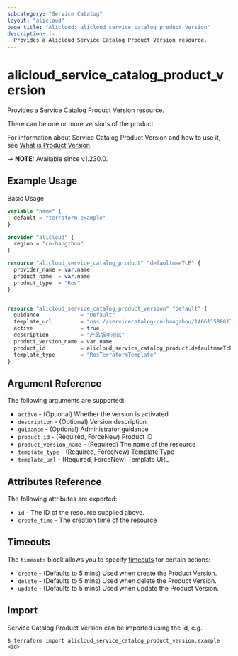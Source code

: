 ```yaml
---
subcategory: "Service Catalog"
layout: "alicloud"
page_title: "Alicloud: alicloud_service_catalog_product_version"
description: |-
  Provides a Alicloud Service Catalog Product Version resource.
---
```


# alicloud_service_catalog_product_version

Provides a Service Catalog Product Version resource.

There can be one or more versions of the product.

For information about Service Catalog Product Version and how to use it, see [What is Product Version](https://www.alibabacloud.com/help/en/).

-> **NOTE:** Available since v1.230.0.

## Example Usage

Basic Usage

```terraform
variable "name" {
  default = "terraform-example"
}

provider "alicloud" {
  region = "cn-hangzhou"
}

resource "alicloud_service_catalog_product" "defaultmaeTcE" {
  provider_name = var.name
  product_name  = var.name
  product_type  = "Ros"
}


resource "alicloud_service_catalog_product_version" "default" {
  guidance             = "Default"
  template_url         = "oss://servicecatalog-cn-hangzhou/1466115886172051/terraform/template/tpl-bp1x4v3r44u7u7/template.json"
  active               = true
  description          = "产品版本测试"
  product_version_name = var.name
  product_id           = alicloud_service_catalog_product.defaultmaeTcE.id
  template_type        = "RosTerraformTemplate"
}
```

## Argument Reference

The following arguments are supported:
* `active` - (Optional) Whether the version is activated
* `description` - (Optional) Version description
* `guidance` - (Optional) Administrator guidance
* `product_id` - (Required, ForceNew) Product ID
* `product_version_name` - (Required) The name of the resource
* `template_type` - (Required, ForceNew) Template Type
* `template_url` - (Required, ForceNew) Template URL

## Attributes Reference

The following attributes are exported:
* `id` - The ID of the resource supplied above.
* `create_time` - The creation time of the resource

## Timeouts

The `timeouts` block allows you to specify [timeouts](https://www.terraform.io/docs/configuration-0-11/resources.html#timeouts) for certain actions:
* `create` - (Defaults to 5 mins) Used when create the Product Version.
* `delete` - (Defaults to 5 mins) Used when delete the Product Version.
* `update` - (Defaults to 5 mins) Used when update the Product Version.

## Import

Service Catalog Product Version can be imported using the id, e.g.

```shell
$ terraform import alicloud_service_catalog_product_version.example <id>
```